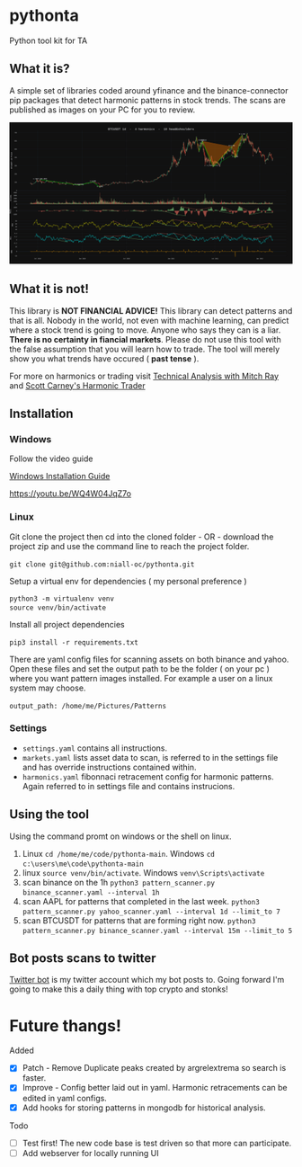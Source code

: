 # pythonta
Python tool kit for TA

## What it is?
A simple set of libraries coded around yfinance and the binance-connector pip packages that detect harmonic patterns in stock trends.  The scans are published as images on your PC for you to review.

![This is an image](./images/BTCUSDT_1d.png)

## What it is not!
This library is **NOT FINANCIAL ADVICE!** This library can detect patterns and that is all.  Nobody in the world, not even with machine learning, can predict where a stock trend is going to move.  Anyone who says they can is a liar.  **There is no certainty in fiancial markets**.  Please do not use this tool with the false assumption that you will learn how to trade.  The tool will merely show you what trends have occured ( **past tense** ).

For more on harmonics or trading visit [Technical Analysis with Mitch Ray](http://mitchrayta.com) and [Scott Carney's Harmonic Trader](http://www.harmonictrader.com)


## Installation

### Windows
Follow the video guide

[Windows Installation Guide](https://www.youtube.com/embed/WQ4W04JqZ7o)

https://youtu.be/WQ4W04JqZ7o

### Linux
Git clone the project then cd into the cloned folder - OR - download the project zip and use the command line to reach the project folder.

```git clone git@github.com:niall-oc/pythonta.git```

Setup a virtual env for dependencies ( my personal preference )

```
python3 -m virtualenv venv
source venv/bin/activate
```

Install all project dependencies

```pip3 install -r requirements.txt```

There are yaml config files for scanning assets on both binance and yahoo.  Open these files and set the output path to be the folder ( on your pc ) where you want pattern images installed. For example a user on a linux system may choose.

```output_path: /home/me/Pictures/Patterns```

### Settings
* ```settings.yaml``` contains all instructions.
* ```markets.yaml``` lists asset data to scan, is referred to in the settings file and has override instructions contained within.
* ```harmonics.yaml``` fibonnaci retracement config for harmonic patterns. Again referred to in settings file and contains instrucions.

## Using the tool

Using the command promt on windows or the shell on linux.

1. Linux ```cd /home/me/code/pythonta-main```. Windows ```cd c:\users\me\code\pythonta-main```
2. linux ```source venv/bin/activate```. Windows ```venv\Scripts\activate```
3. scan binance on the 1h ```python3 pattern_scanner.py binance_scanner.yaml --interval 1h```
4. scan AAPL for patterns that completed in the last week. ```python3 pattern_scanner.py yahoo_scanner.yaml --interval 1d --limit_to 7```
5. scan BTCUSDT for patterns that are forming right now. ```python3 pattern_scanner.py binance_scanner.yaml --interval 15m --limit_to 5```



## Bot posts scans to twitter
[Twitter bot](http://twitter.com/ZechsMarquie) is my twitter account which my bot posts to. Going forward I'm going to make this a daily thing with top crypto and stonks!

# Future thangs!
Added
- [x] Patch - Remove Duplicate peaks created by argrelextrema so search is faster.
- [x] Improve - Config better laid out in yaml.  Harmonic retracements can be edited in yaml configs.
- [x] Add hooks for storing patterns in mongodb for historical analysis.

Todo
- [ ] Test first!  The new code base is test driven so that more can participate.
- [ ] Add webserver for locally running UI
